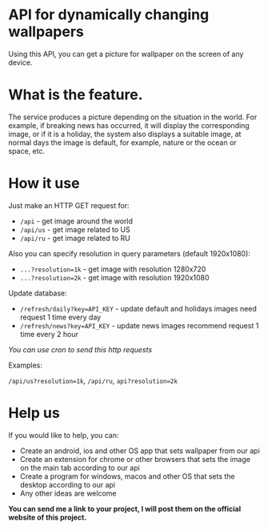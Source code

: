 # API for dynamically changing wallpapers

Using this API, you can get a picture for wallpaper on the screen of any device.

# What is the feature.

The service produces a picture depending on the situation in the world. For example, if breaking news has occurred, it will display the corresponding image, or if it is a holiday, the system also displays a suitable image, at normal days the image is default, for example, nature or the ocean or space, etc.

# How it use

Just make an HTTP GET request for:

- `/api` - get image around the world
- `/api/us` - get image related to US
- `/api/ru` - get image related to RU

Also you can specify resolution in query parameters (default 1920x1080):

- `...?resolution=1k` - get image with resolution 1280x720
- `...?resolution=2k` - get image with resolution 1920x1080

Update database:

- `/refresh/daily?key=API_KEY` - update default and holidays images need request 1 time every day
- `/refresh/news?key=API_KEY` - update news images recommend request 1 time every 2 hour

*You can use cron to send this http requests*

Examples:

`/api/us?resolution=1k`, `/api/ru`, `api?resolution=2k`

# Help us

If you would like to help, you can:

- Create an android, ios and other OS app that sets wallpaper from our api
- Create an extension for chrome or other browsers that sets the image on the main tab according to our api
- Create a program for windows, macos and other OS that sets the desktop according to our api
- Any other ideas are welcome

**You can send me a link to your project, I will post them on the official website of this project.**
